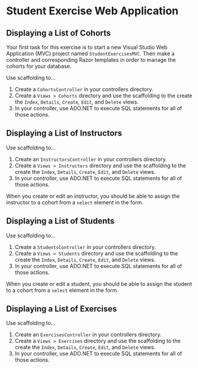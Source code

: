 # Student Exercise Web Application

## Displaying a List of Cohorts

Your first task for this exercise is to start a new Visual Studio Web Application (MVC) project named `StudentExercisesMVC`. Then make a controller and corresponding Razor templates in order to manage the cohorts for your database.

Use scaffolding to...

1. Create a `CohortsController` in your controllers directory.
1. Create a `Views > Cohorts` directory and use the scaffolding to the create the `Index`, `Details`, `Create`, `Edit`, and `Delete` views.
1. In your controller, use ADO.NET to execute SQL statements for all of those actions.

## Displaying a List of Instructors

Use scaffolding to...

1. Create an `InstructorsController` in your controllers directory.
1. Create a `Views > Instructors` directory and use the scaffolding to the create the `Index`, `Details`, `Create`, `Edit`, and `Delete` views.
1. In your controller, use ADO.NET to execute SQL statements for all of those actions.

When you create or edit an instructor, you should be able to assign the instructor to a cohort from a `select` element in the form.

## Displaying a List of Students

Use scaffolding to...

1. Create a `StudentsController` in your controllers directory.
1. Create a `Views > Students` directory and use the scaffolding to the create the `Index`, `Details`, `Create`, `Edit`, and `Delete` views.
1. In your controller, use ADO.NET to execute SQL statements for all of those actions.

When you create or edit a student, you should be able to assign the student to a cohort from a `select` element in the form.

## Displaying a List of Exercises

Use scaffolding to...

1. Create an `ExercisesController` in your controllers directory.
1. Create a `Views > Exercises` directory and use the scaffolding to the create the `Index`, `Details`, `Create`, `Edit`, and `Delete` views.
1. In your controller, use ADO.NET to execute SQL statements for all of those actions.
